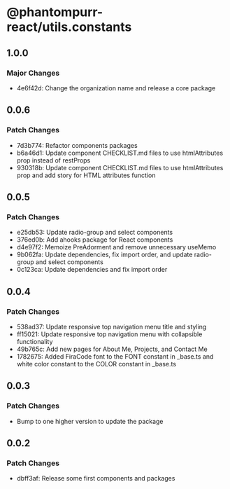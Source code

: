 # @phantompurr-react/utils.constants

## 1.0.0

### Major Changes

- 4e6f42d: Change the organization name and release a core package

## 0.0.6

### Patch Changes

- 7d3b774: Refactor components packages
- b6a46d1: Update component CHECKLIST.md files to use htmlAttributes prop instead of restProps
- 930318b: Update component CHECKLIST.md files to use htmlAttributes prop and add story for HTML attributes function

## 0.0.5

### Patch Changes

- e25db53: Update radio-group and select components
- 376ed0b: Add ahooks package for React components
- d4e97f2: Memoize PreAdorment and remove unnecessary useMemo
- 9b062fa: Update dependencies, fix import order, and update radio-group and select components
- 0c123ca: Update dependencies and fix import order

## 0.0.4

### Patch Changes

- 538ad37: Update responsive top navigation menu title and styling
- ff15021: Update responsive top navigation menu with collapsible functionality
- 49b765c: Add new pages for About Me, Projects, and Contact Me
- 1782675: Added FiraCode font to the FONT constant in \_base.ts and white color constant to the COLOR constant in \_base.ts

## 0.0.3

### Patch Changes

- Bump to one higher version to update the package

## 0.0.2

### Patch Changes

- dbff3af: Release some first components and packages
